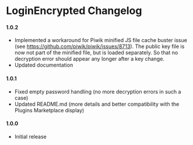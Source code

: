 # LoginEncrypted Changelog

#### 1.0.2

* Implemented a workaround for Piwik minified JS file cache buster issue (see https://github.com/piwik/piwik/issues/8713). The public key file is now not part of the minified file, but is loaded separately. So that no decryption error should appear any longer after a key change.
* Updated documentation

#### 1.0.1

* Fixed empty password handling (no more decryption errors in such a case)
* Updated README.md (more details and better compatibility with the Plugins Marketplace display)

#### 1.0.0

* Initial release
